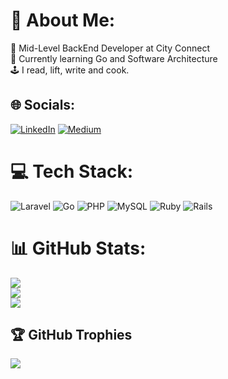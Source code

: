 # 💫 About Me:
:office: Mid-Level BackEnd Developer at City Connect<br>:scroll: Currently learning Go and Software Architecture<br>:joystick: I read, lift, write and cook.


## 🌐 Socials:
[![LinkedIn](https://img.shields.io/badge/LinkedIn-%230077B5.svg?logo=linkedin&logoColor=white)](https://linkedin.com/in/lucas-freitas-miranda) [![Medium](https://img.shields.io/badge/Medium-12100E?logo=medium&logoColor=white)](https://medium.com/@lucasdef.miranda) 

# 💻 Tech Stack:
![Laravel](https://img.shields.io/badge/laravel-%23FF2D20.svg?style=for-the-badge&logo=laravel&logoColor=white) ![Go](https://img.shields.io/badge/go-%2300ADD8.svg?style=for-the-badge&logo=go&logoColor=white) ![PHP](https://img.shields.io/badge/php-%23777BB4.svg?style=for-the-badge&logo=php&logoColor=white) ![MySQL](https://img.shields.io/badge/mysql-4479A1.svg?style=for-the-badge&logo=mysql&logoColor=white)  ![Ruby](https://img.shields.io/badge/ruby-%23CC342D.svg?style=for-the-badge&logo=ruby&logoColor=white)  ![Rails](https://img.shields.io/badge/rails-%23CC0000.svg?style=for-the-badge&logo=ruby-on-rails&logoColor=white)
# 📊 GitHub Stats:
![](https://github-readme-stats.vercel.app/api?username=Milkado&theme=dracula&hide_border=false&include_all_commits=false&count_private=false)<br/>
![](https://github-readme-streak-stats.herokuapp.com/?user=Milkado&theme=dracula&hide_border=false)<br/>
![](https://github-readme-stats.vercel.app/api/top-langs/?username=Milkado&theme=dracula&hide_border=false&include_all_commits=false&count_private=false&layout=compact)

## 🏆 GitHub Trophies
![](https://github-profile-trophy.vercel.app/?username=Milkado&theme=radical&no-frame=false&no-bg=true&margin-w=4)